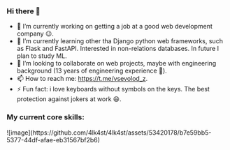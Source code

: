 ### Hi there 👋

- 🔭 I’m currently working on getting a job at a good web development company 😉.
- 🌱 I’m currently learning other tha Django python web frameworks, such as Flask and FastAPI. Interested in non-relations databases. In future I plan to study ML.
- 👯 I’m looking to collaborate on web projects, maybe with engineering background (13 years of engineering experience 🤩).
- 📫 How to reach me: https://t.me/vsevolod_z.
- ⚡ Fun fact: i love keyboards without symbols on the keys. The best protection against jokers at work 😄.

### My current core skills:

<p align="left"> ![image](https://github.com/4lk4st/4lk4st/assets/53420178/b7e59bb5-5377-44df-afae-eb31567bf2b6) </p>
